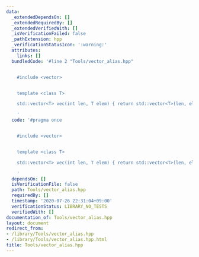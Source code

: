 ```yaml
---
data:
  _extendedDependsOn: []
  _extendedRequiredBy: []
  _extendedVerifiedWith: []
  _isVerificationFailed: false
  _pathExtension: hpp
  _verificationStatusIcon: ':warning:'
  attributes:
    links: []
  bundledCode: '#line 2 "Tools/vector_alias.hpp"


    #include <vector>


    template <class T>

    std::vector<T> vec(int len, T elem) { return std::vector<T>(len, elem); }

    '
  code: '#pragma once


    #include <vector>


    template <class T>

    std::vector<T> vec(int len, T elem) { return std::vector<T>(len, elem); }

    '
  dependsOn: []
  isVerificationFile: false
  path: Tools/vector_alias.hpp
  requiredBy: []
  timestamp: '2020-07-26 22:31:04+09:00'
  verificationStatus: LIBRARY_NO_TESTS
  verifiedWith: []
documentation_of: Tools/vector_alias.hpp
layout: document
redirect_from:
- /library/Tools/vector_alias.hpp
- /library/Tools/vector_alias.hpp.html
title: Tools/vector_alias.hpp
---
```

